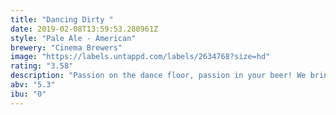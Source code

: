 ```yaml
---
title: "Dancing Dirty "
date: 2019-02-08T13:59:53.280961Z
style: "Pale Ale - American"
brewery: "Cinema Brewers"
image: "https://labels.untappd.com/labels/2634768?size=hd"
rating: "3.58"
description: "Passion on the dance floor, passion in your beer! We bring you a passion fruit pale ale for all those hot summer nights or, for all the dreaming about a hot summer night! "
abv: "5.3"
ibu: "0"
---
```

